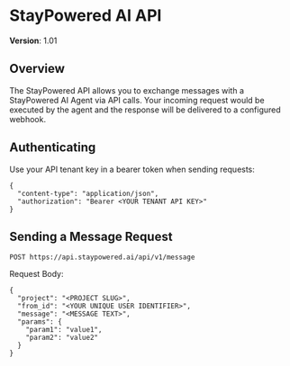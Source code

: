 # StayPowered AI API
**Version**: 1.01 

## Overview

The StayPowered API allows you to exchange messages with a StayPowered AI Agent via API calls. Your incoming request would be executed by the agent and the response will be delivered to a configured webhook.

## Authenticating

Use your API tenant key in a bearer token when sending requests:

```
{
  "content-type": "application/json",
  "authorization": "Bearer <YOUR TENANT API KEY>"
}
```

## Sending a Message Request

```
POST https://api.staypowered.ai/api/v1/message
```

Request Body:

```
{
  "project": "<PROJECT SLUG>",
  "from_id": "<YOUR UNIQUE USER IDENTIFIER>",
  "message": "<MESSAGE TEXT>",
  "params": {
    "param1": "value1",
    "param2": "value2"
  }
}
```
